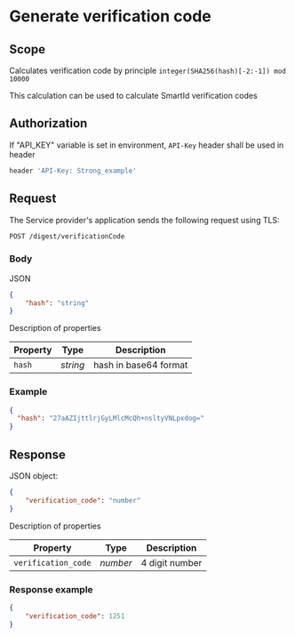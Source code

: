 # Generate verification code

## **Scope**

Calculates verification code by principle `integer(SHA256(hash)[-2:-1]) mod 10000`

This calculation can be used to calculate SmartId verification codes

## **Authorization**

If "API_KEY" variable is set in environment, `API-Key` header shall be used in header

```bash
header 'API-Key: Strong_example'
```

## **Request**

The Service provider's application sends the following request using TLS:

```bash
POST /digest/verificationCode
```

### **Body**

JSON

```json
{
    "hash": "string"
}
```

Description of properties

|**Property**|**Type**|**Description**|
| --- | --- | --- |
| `hash` | *string* | hash in base64 format |

### **Example**

```json
{
  "hash": "27aAZIjttlrjGyLMlcMcQh+nsltyVNLpxdog="
}
```

## **Response**

JSON object:

```json
{
    "verification_code": "number"
}
```

Description of properties

|**Property**|**Type**|**Description**|
| --- | --- | --- |
| `verification_code`  | *number* | 4 digit number |

### **Response example**

```json
{
    "verification_code": 1251
}
```
